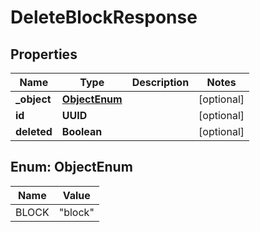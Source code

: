 

# DeleteBlockResponse


## Properties

| Name | Type | Description | Notes |
|------------ | ------------- | ------------- | -------------|
|**_object** | [**ObjectEnum**](#ObjectEnum) |  |  [optional] |
|**id** | **UUID** |  |  [optional] |
|**deleted** | **Boolean** |  |  [optional] |



## Enum: ObjectEnum

| Name | Value |
|---- | -----|
| BLOCK | &quot;block&quot; |



